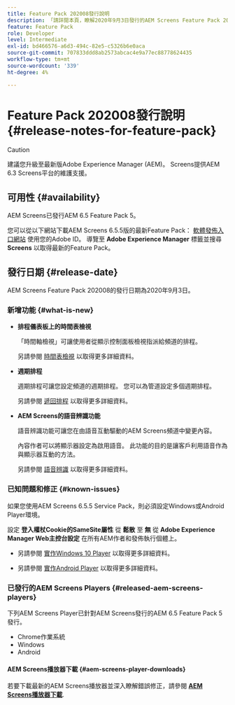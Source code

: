 ```yaml
---
title: Feature Pack 202008發行說明
description: 「請詳閱本頁，瞭解2020年9月3日發行的AEM Screens Feature Pack 202008的相關資訊。」
feature: Feature Pack
role: Developer
level: Intermediate
exl-id: bd466576-a6d3-494c-82e5-c5326b6e0aca
source-git-commit: 707833ddd8ab2573abcac4e9a77ec88778624435
workflow-type: tm+mt
source-wordcount: '339'
ht-degree: 4%

---
```


# Feature Pack 202008發行說明 {#release-notes-for-feature-pack}

>[!CAUTION]
>
>建議您升級至最新版Adobe Experience Manager (AEM)。 Screens提供AEM 6.3 Screens平台的維護支援。

## 可用性 {#availability}

AEM Screens已發行AEM 6.5 Feature Pack 5。

您可以從以下網站下載AEM Screens 6.5.5版的最新Feature Pack： [軟體發佈入口網站](https://experience.adobe.com/#/downloads/content/software-distribution/en/aem.html) 使用您的Adobe ID。 導覽至 **Adobe Experience Manager** 標籤並搜尋 **Screens** 以取得最新的Feature Pack。

## 發行日期 {#release-date}

AEM Screens Feature Pack 202008的發行日期為2020年9月3日。

### 新增功能 {#what-is-new}

* **排程儀表板上的時間表檢視**

   「時間軸檢視」可讓使用者從顯示控制面板檢視指派給頻道的排程。

   另請參閱 [時間表檢視](/help/user-guide/channel-assignment-latest-fp.md#timeline-view) 以取得更多詳細資料。

* **週期排程**

   週期排程可讓您設定頻道的週期排程。 您可以為管道設定多個週期排程。

   另請參閱 [遞回排程](/help/user-guide/channel-assignment-latest-fp.md#recurrence-schedule) 以取得更多詳細資料。

* **AEM Screens的語音辨識功能**

   語音辨識功能可讓您在由語音互動驅動的AEM Screens頻道中變更內容。

   內容作者可以將顯示器設定為啟用語音。 此功能的目的是讓客戶利用語音作為與顯示器互動的方法。

   另請參閱 [語音辨識](voice-recognition.md) 以取得更多詳細資料。

### 已知問題和修正 {#known-issues}

如果您使用AEM Screens 6.5.5 Service Pack，則必須設定Windows或Android Player環境。

設定 **登入權杖Cookie的SameSite屬性** 從 **鬆散** 至 **無** 從 **Adobe Experience Manager Web主控台設定** 在所有AEM作者和發佈執行個體上。

* 另請參閱 [實作Windows 10 Player](implementing-windows-player.md#fp-environment-setup) 以取得更多詳細資料。

* 另請參閱 [實作Android Player](implementing-android-player.md#fp-environment-setup) 以取得更多詳細資料。

### 已發行的AEM Screens Players {#released-aem-screens-players}

下列AEM Screens Player已針對AEM Screens發行的AEM 6.5 Feature Pack 5發行。

* Chrome作業系統
* Windows
* Android

#### AEM Screens播放器下載  {#aem-screens-player-downloads}

若要下載最新的AEM Screens播放器並深入瞭解錯誤修正，請參閱 **[AEM Screens播放器下載](https://download.macromedia.com/screens/index.html)**.
